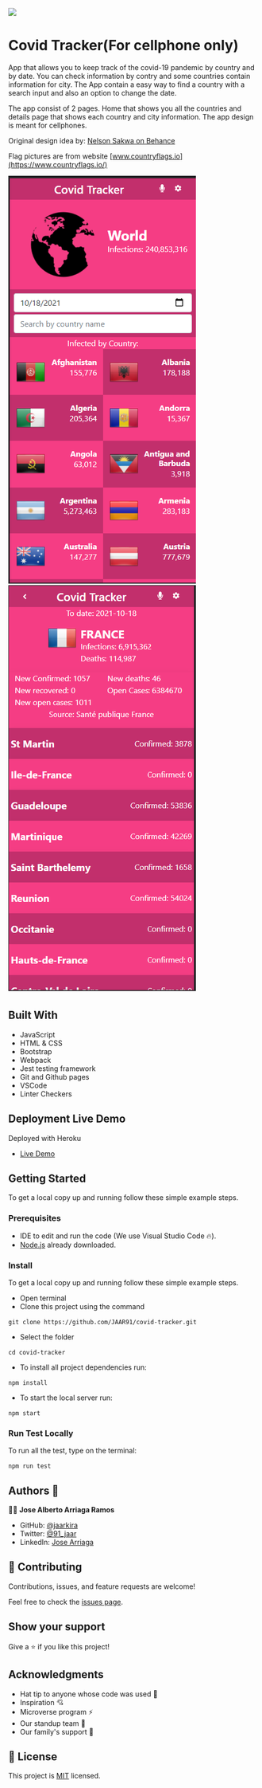 ![](https://img.shields.io/badge/Microverse-blueviolet)

# Covid Tracker(For cellphone only)

App that allows you to keep track of the covid-19 pandemic by country and by date. You can check information by contry and some countries contain information for city. The App contain a easy way to find a country with a search input and also an option to change the date.

The app consist of 2 pages. Home that shows you all the countries and details page that shows each country and city information. The app design is meant for cellphones.

Original design idea by: [Nelson Sakwa on Behance](https://www.behance.net/sakwadesignstudio)

Flag pictures are from website [www.countryflags.io](https://www.countryflags.io/)

![screenshot](./src/img/HomePage.png)  ![screenshot](./src/img/DetailsPage.png)

## Built With

- JavaScript
- HTML & CSS
- Bootstrap
- Webpack
- Jest testing framework
- Git and Github pages
- VSCode
- Linter Checkers

## Deployment Live Demo

Deployed with Heroku
  - [Live Demo](https://61f887fcb08e564cf80514ba--jovial-dubinsky-361cae.netlify.app/)

## Getting Started

To get a local copy up and running follow these simple example steps.

### Prerequisites

- IDE to edit and run the code (We use Visual Studio Code 🔥).
- [Node.js](https://nodejs.org/en/download/) already downloaded.

### Install

To get a local copy up and running follow these simple example steps.
- Open terminal
- Clone this project using the command
```
git clone https://github.com/JAAR91/covid-tracker.git
```
- Select the folder
```
cd covid-tracker
```
- To install all project dependencies run:
```
npm install
```
- To start the local server run:
```
npm start
```

### Run Test Locally
To run all the test, type on the terminal:
```
npm run test
```

## Authors 👤 

👨‍💻 **Jose Alberto Arriaga Ramos**

- GitHub: [@jaarkira](https://github.com/jaarkira )
- Twitter: [@91_jaar](https://twitter.com/91_jaar )
- LinkedIn: [Jose Arriaga](https://www.linkedin.com/in/jaar/)


## 🤝 Contributing

Contributions, issues, and feature requests are welcome!

Feel free to check the [issues page](https://github.com/DanSam5K/Webflix-Index/issues).

## Show your support

Give a ⭐️ if you like this project!


## Acknowledgments

- Hat tip to anyone whose code was used 🔰
- Inspiration 💘
- Microverse program ⚡
- Our standup team 🏹
- Our family's support 🙌

## 📝 License

This project is [MIT](./LICENSE) licensed.
